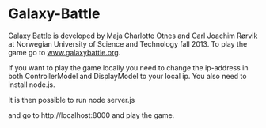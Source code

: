 Galaxy-Battle
=============

Galaxy Battle is developed by Maja Charlotte Otnes and Carl Joachim Rørvik at Norwegian University of Science and Technology fall 2013.
To play the game go to www.galaxybattle.org.

If you want to play the game locally you need to change the ip-address in both ControllerModel and DisplayModel to your local ip.
You also need to install node.js.

It is then possible to run 
  node server.js
  
and go to http://localhost:8000 and play the game.
